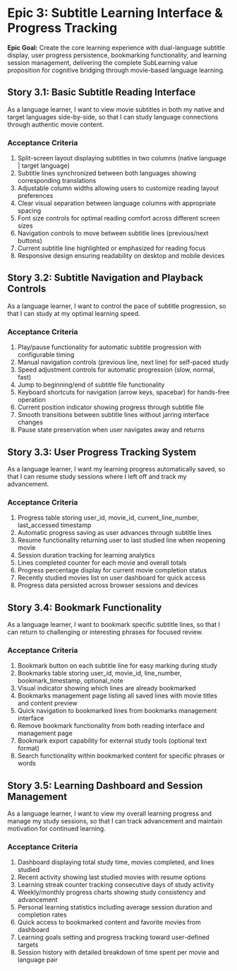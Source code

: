 # Epic 3: Subtitle Learning Interface & Progress Tracking

**Epic Goal:** Create the core learning experience with dual-language subtitle display, user progress persistence, bookmarking functionality, and learning session management, delivering the complete SubLearning value proposition for cognitive bridging through movie-based language learning.

## Story 3.1: Basic Subtitle Reading Interface

As a language learner,
I want to view movie subtitles in both my native and target languages side-by-side,
so that I can study language connections through authentic movie content.

### Acceptance Criteria
1. Split-screen layout displaying subtitles in two columns (native language | target language)
2. Subtitle lines synchronized between both languages showing corresponding translations
3. Adjustable column widths allowing users to customize reading layout preferences
4. Clear visual separation between language columns with appropriate spacing
5. Font size controls for optimal reading comfort across different screen sizes
6. Navigation controls to move between subtitle lines (previous/next buttons)
7. Current subtitle line highlighted or emphasized for reading focus
8. Responsive design ensuring readability on desktop and mobile devices

## Story 3.2: Subtitle Navigation and Playback Controls

As a language learner,
I want to control the pace of subtitle progression,
so that I can study at my optimal learning speed.

### Acceptance Criteria
1. Play/pause functionality for automatic subtitle progression with configurable timing
2. Manual navigation controls (previous line, next line) for self-paced study
3. Speed adjustment controls for automatic progression (slow, normal, fast)
4. Jump to beginning/end of subtitle file functionality
5. Keyboard shortcuts for navigation (arrow keys, spacebar) for hands-free operation
6. Current position indicator showing progress through subtitle file
7. Smooth transitions between subtitle lines without jarring interface changes
8. Pause state preservation when user navigates away and returns

## Story 3.3: User Progress Tracking System

As a language learner,
I want my learning progress automatically saved,
so that I can resume study sessions where I left off and track my advancement.

### Acceptance Criteria
1. Progress table storing user_id, movie_id, current_line_number, last_accessed timestamp
2. Automatic progress saving as user advances through subtitle lines
3. Resume functionality returning user to last studied line when reopening movie
4. Session duration tracking for learning analytics
5. Lines completed counter for each movie and overall totals
6. Progress percentage display for current movie completion status
7. Recently studied movies list on user dashboard for quick access
8. Progress data persisted across browser sessions and devices

## Story 3.4: Bookmark Functionality

As a language learner,
I want to bookmark specific subtitle lines,
so that I can return to challenging or interesting phrases for focused review.

### Acceptance Criteria
1. Bookmark button on each subtitle line for easy marking during study
2. Bookmarks table storing user_id, movie_id, line_number, bookmark_timestamp, optional_note
3. Visual indicator showing which lines are already bookmarked
4. Bookmarks management page listing all saved lines with movie titles and content preview
5. Quick navigation to bookmarked lines from bookmarks management interface
6. Remove bookmark functionality from both reading interface and management page
7. Bookmark export capability for external study tools (optional text format)
8. Search functionality within bookmarked content for specific phrases or words

## Story 3.5: Learning Dashboard and Session Management

As a language learner,
I want to view my overall learning progress and manage my study sessions,
so that I can track advancement and maintain motivation for continued learning.

### Acceptance Criteria
1. Dashboard displaying total study time, movies completed, and lines studied
2. Recent activity showing last studied movies with resume options
3. Learning streak counter tracking consecutive days of study activity
4. Weekly/monthly progress charts showing study consistency and advancement
5. Personal learning statistics including average session duration and completion rates
6. Quick access to bookmarked content and favorite movies from dashboard
7. Learning goals setting and progress tracking toward user-defined targets
8. Session history with detailed breakdown of time spent per movie and language pair